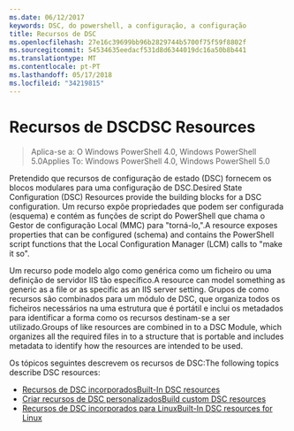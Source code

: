```yaml
---
ms.date: 06/12/2017
keywords: DSC, do powershell, a configuração, a configuração
title: Recursos de DSC
ms.openlocfilehash: 27e16c39699bb96b2829744b5700f75f59f8802f
ms.sourcegitcommit: 54534635eedacf531d8d6344019dc16a50b8b441
ms.translationtype: MT
ms.contentlocale: pt-PT
ms.lasthandoff: 05/17/2018
ms.locfileid: "34219815"
---
```

# <a name="dsc-resources"></a><span data-ttu-id="529ed-103">Recursos de DSC</span><span class="sxs-lookup"><span data-stu-id="529ed-103">DSC Resources</span></span>

><span data-ttu-id="529ed-104">Aplica-se a: O Windows PowerShell 4.0, Windows PowerShell 5.0</span><span class="sxs-lookup"><span data-stu-id="529ed-104">Applies To: Windows PowerShell 4.0, Windows PowerShell 5.0</span></span>

<span data-ttu-id="529ed-105">Pretendido que recursos de configuração de estado (DSC) fornecem os blocos modulares para uma configuração de DSC.</span><span class="sxs-lookup"><span data-stu-id="529ed-105">Desired State Configuration (DSC) Resources provide the building blocks for a DSC configuration.</span></span> <span data-ttu-id="529ed-106">Um recurso expõe propriedades que podem ser configurada (esquema) e contém as funções de script do PowerShell que chama o Gestor de configuração Local (MMC) para "torná-lo,".</span><span class="sxs-lookup"><span data-stu-id="529ed-106">A resource exposes properties that can be configured (schema) and contains the PowerShell script functions that the Local Configuration Manager (LCM) calls to "make it so".</span></span>

<span data-ttu-id="529ed-107">Um recurso pode modelo algo como genérica como um ficheiro ou uma definição de servidor IIS tão específico.</span><span class="sxs-lookup"><span data-stu-id="529ed-107">A resource can model something as generic as a file or as specific as an IIS server setting.</span></span>  <span data-ttu-id="529ed-108">Grupos de como recursos são combinados para um módulo de DSC, que organiza todos os ficheiros necessários na uma estrutura que é portátil e inclui os metadados para identificar a forma como os recursos destinam-se a ser utilizado.</span><span class="sxs-lookup"><span data-stu-id="529ed-108">Groups of like resources are combined in to a DSC Module, which organizes all the required files in to a structure that is portable and includes metadata to identify how the resources are intended to be used.</span></span>

<span data-ttu-id="529ed-109">Os tópicos seguintes descrevem os recursos de DSC:</span><span class="sxs-lookup"><span data-stu-id="529ed-109">The following topics describe DSC resources:</span></span>

- [<span data-ttu-id="529ed-110">Recursos de DSC incorporados</span><span class="sxs-lookup"><span data-stu-id="529ed-110">Built-In DSC resources</span></span>](builtInResource.md)
- [<span data-ttu-id="529ed-111">Criar recursos de DSC personalizados</span><span class="sxs-lookup"><span data-stu-id="529ed-111">Build custom DSC resources</span></span>](authoringResource.md)
- [<span data-ttu-id="529ed-112">Recursos de DSC incorporados para Linux</span><span class="sxs-lookup"><span data-stu-id="529ed-112">Built-In DSC resources for Linux</span></span>](lnxBuiltInResources.md)